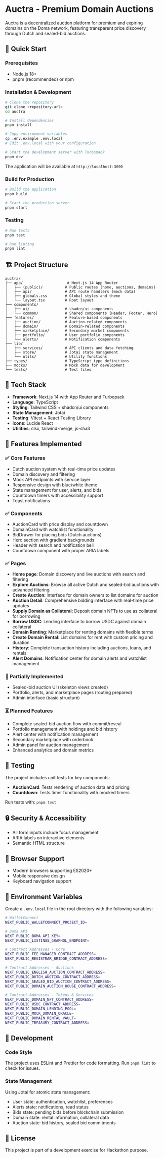 # Auctra - Premium Domain Auctions

Auctra is a decentralized auction platform for premium and expiring domains on the Doma network, featuring transparent price discovery through Dutch and sealed-bid auctions.

## 🚀 Quick Start

### Prerequisites
- Node.js 18+ 
- pnpm (recommended) or npm

### Installation & Development

```bash
# Clone the repository
git clone <repository-url>
cd auctra

# Install dependencies
pnpm install

# Copy environment variables
cp .env.example .env.local
# Edit .env.local with your configuration

# Start the development server with Turbopack
pnpm dev
```

The application will be available at `http://localhost:3000`

### Build for Production

```bash
# Build the application
pnpm build

# Start the production server
pnpm start
```

### Testing

```bash
# Run tests
pnpm test

# Run linting
pnpm lint
```

## 🏗️ Project Structure

```
auctra/
├── app/                    # Next.js 14 App Router
│   ├── (public)/          # Public routes (home, auctions, domains)
│   ├── api/               # API route handlers (mock data)
│   ├── globals.css        # Global styles and theme
│   └── layout.tsx         # Root layout
├── components/
│   ├── ui/                # shadcn/ui components
│   └── common/            # Shared components (Header, Footer, Hero)
├── features/              # Feature-based components
│   ├── auction/           # Auction-related components
│   ├── domain/            # Domain-related components
│   ├── marketplace/       # Secondary market components
│   ├── portfolio/         # User portfolio components
│   └── alerts/            # Notification components
├── lib/
│   ├── services/          # API clients and data fetching
│   ├── store/             # Jotai state management
│   └── utils/             # Utility functions
├── types/                 # TypeScript type definitions
├── mocks/                 # Mock data for development
└── tests/                 # Test files
```

## 🔧 Tech Stack

- **Framework**: Next.js 14 with App Router and Turbopack
- **Language**: TypeScript
- **Styling**: Tailwind CSS + shadcn/ui components
- **State Management**: Jotai
- **Testing**: Vitest + React Testing Library
- **Icons**: Lucide React
- **Utilities**: clsx, tailwind-merge, js-sha3

## 🏁 Features Implemented

### ✅ Core Features
- Dutch auction system with real-time price updates
- Domain discovery and filtering
- Mock API endpoints with service layer
- Responsive design with blue/white theme
- State management for user, alerts, and bids
- Countdown timers with accessibility support
- Toast notifications

### ✅ Components
- AuctionCard with price display and countdown
- DomainCard with watchlist functionality  
- BidDrawer for placing bids (Dutch auctions)
- Hero section with gradient backgrounds
- Header with search and notification bell
- Countdown component with proper ARIA labels

### ✅ Pages
- **Home page**: Domain discovery and live auctions with search and filtering
- **Explore Auctions**: Browse all active Dutch and sealed-bid auctions with advanced filtering
- **Create Auction**: Interface for domain owners to list domains for auction
- **Auction Detail**: Comprehensive bidding interface with real-time price updates
- **Supply Domain as Collateral**: Deposit domain NFTs to use as collateral for borrowing
- **Borrow USDC**: Lending interface to borrow USDC against domain collateral
- **Domain Renting**: Marketplace for renting domains with flexible terms
- **Create Domain Rental**: List domains for rent with custom pricing and duration
- **History**: Complete transaction history including auctions, loans, and rentals
- **Alert Domains**: Notification center for domain alerts and watchlist management

### 🚧 Partially Implemented
- Sealed-bid auction UI (skeleton views created)
- Portfolio, alerts, and marketplace pages (routing prepared)
- Admin interface (basic structure)

### ⏳ Planned Features
- Complete sealed-bid auction flow with commit/reveal
- Portfolio management with holdings and bid history
- Alert center with notification management
- Secondary marketplace with orderbook
- Admin panel for auction management
- Enhanced analytics and domain metrics

## 🧪 Testing

The project includes unit tests for key components:

- **AuctionCard**: Tests rendering of auction data and pricing
- **Countdown**: Tests timer functionality with mocked timers

Run tests with: `pnpm test`

## 🔒 Security & Accessibility

- All form inputs include focus management
- ARIA labels on interactive elements
- Semantic HTML structure

## 📱 Browser Support

- Modern browsers supporting ES2020+
- Mobile responsive design
- Keyboard navigation support

## 🔧 Environment Variables

Create a `.env.local` file in the root directory with the following variables:

```bash
# WalletConnect
NEXT_PUBLIC_WALLETCONNECT_PROJECT_ID=

# Doma API
NEXT_PUBLIC_DOMA_API_KEY=
NEXT_PUBLIC_LISTINGS_GRAPHQL_ENDPOINT=

# Contract Addresses - Core
NEXT_PUBLIC_FEE_MANAGER_CONTRACT_ADDRESS=
NEXT_PUBLIC_REGISTRAR_BRIDGE_CONTRACT_ADDRESS=

# Contract Addresses - Auctions
NEXT_PUBLIC_ENGLISH_AUCTION_CONTRACT_ADDRESS=
NEXT_PUBLIC_DUTCH_AUCTION_CONTRACT_ADDRESS=
NEXT_PUBLIC_SEALED_BID_AUCTION_CONTRACT_ADDRESS=
NEXT_PUBLIC_DOMAIN_AUCTION_HOUSE_CONTRACT_ADDRESS=

# Contract Addresses - Tokens & Services
NEXT_PUBLIC_DOMAIN_NFT_CONTRACT_ADDRESS=
NEXT_PUBLIC_USDC_CONTRACT_ADDRESS=
NEXT_PUBLIC_DOMAIN_LENDING_POOL=
NEXT_PUBLIC_MOCK_DOMAIN_ORACLE=
NEXT_PUBLIC_DOMAIN_RENTAL_VAULT=
NEXT_PUBLIC_TREASURY_CONTRACT_ADDRESS=
```

## 🤝 Development

### Code Style

The project uses ESLint and Prettier for code formatting. Run `pnpm lint` to check for issues.

### State Management

Using Jotai for atomic state management:
- User state: authentication, watchlist, preferences
- Alerts state: notifications, read status
- Bids state: pending bids before blockchain submission
- Domain state: rental information, collateral data
- Auction state: bid history, sealed bid commitments

## 📝 License

This project is part of a development exercise for Hackathon purpose.
